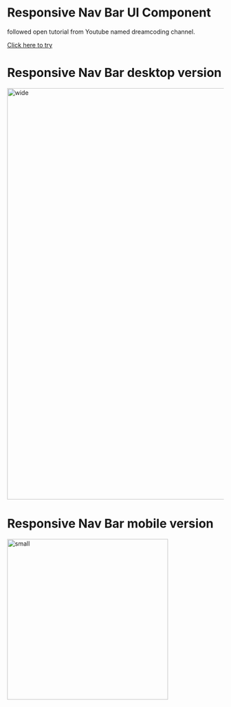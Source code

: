 # Responsive Nav Bar UI Component
followed open tutorial from Youtube named dreamcoding channel.

<a href="https://leeeugene1.github.io/tutorials/">Click here to try</a>

# Responsive Nav Bar desktop version
<img width="958" alt="wide" src="https://user-images.githubusercontent.com/59987309/76064805-bd795000-5fcd-11ea-85ae-87d6b5f04f25.png">

# Responsive Nav Bar mobile version
<img width="374" alt="small" src="https://user-images.githubusercontent.com/59987309/76064803-bbaf8c80-5fcd-11ea-9a7d-5338a2853f5c.png">

